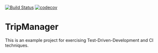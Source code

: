 [![Build Status](https://travis-ci.org/sztechmiler/tripmanager.svg?branch=master)](https://travis-ci.org/sztechmiler/tripmanager)
[![codecov](https://codecov.io/gh/sztechmiler/tripmanager/branch/master/graph/badge.svg)](https://codecov.io/gh/sztechmiler/tripmanager)
# TripManager
This is an example project for exercising Test-Driven-Development and CI techniques.
